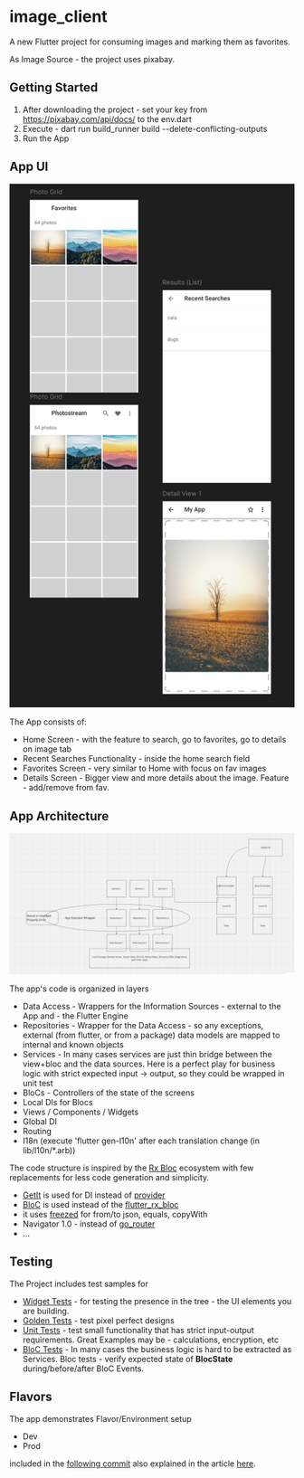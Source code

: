 # image_client

A new Flutter project for consuming images and marking them as favorites.

As Image Source - the project uses pixabay.

## Getting Started

1. After downloading the project - set your key from https://pixabay.com/api/docs/ to the env.dart
2. Execute - dart run build_runner build --delete-conflicting-outputs
3. Run the App

## App UI

![App UI](app_ui.png)

The App consists of:

- Home Screen - with the feature to search, go to favorites, go to details on image tab
- Recent Searches Functionality - inside the home search field
- Favorites Screen - very similar to Home with focus on fav images
- Details Screen - Bigger view and more details about the image. Feature - add/remove from fav.

## App Architecture

![App Architecture](architecture.png)

The app's code is organized in layers

- Data Access - Wrappers for the Information Sources - external to the App and - the Flutter Engine
- Repositories - Wrapper for the Data Access - so any exceptions, external (from flutter, or from a
  package) data models are mapped to internal and known objects
- Services - In many cases services are just thin bridge between the view+bloc and the data sources.
  Here is a perfect play for business logic with strict expected input -> output, so they could be wrapped in unit test
- BloCs - Controllers of the state of the screens 
- Local DIs for Blocs 
- Views / Components / Widgets
- Global DI
- Routing
- I18n (execute 'flutter gen-l10n' after each translation change (in lib/l10n/*.arb))

The code structure is inspired by the [Rx Bloc](https://pub.dev/packages/rx_bloc) ecosystem with few
replacements for less code generation and simplicity.

- [GetIt](https://pub.dev/packages/get_it) is used for DI instead
  of [provider](https://pub.dev/packages/provider)
- [BloC](https://pub.dev/packages/bloc)  is used instead of
  the [flutter_rx_bloc](https://pub.dev/packages/flutter_rx_bloc)
- it uses [freezed](https://pub.dev/packages/freezed) for from/to json, equals, copyWith
- Navigator 1.0 - instead of [go_router](https://pub.dev/packages/go_router)
- ...

## Testing

The Project includes test samples for

- [Widget Tests](https://github.com/tomavelev/image_client/tree/master/test/widget_tests) - for testing the presence in the tree - the UI elements you are building.
- [Golden Tests](https://github.com/tomavelev/image_client/tree/master/test/golden_tests) - test pixel perfect designs
- [Unit Tests](https://github.com/tomavelev/image_client/tree/master/test/unit_tests) - test small functionality that has strict input-output requirements. Great Examples
  may be - calculations, encryption, etc
- [BloC Tests](https://github.com/tomavelev/image_client/tree/master/test/bloc_tests) - In many cases the business logic is hard to be extracted as Services. Bloc tests -
  verify expected state of **BlocState** during/before/after BloC Events.

## Flavors 

The app demonstrates Flavor/Environment setup 

- Dev
- Prod

included in the [following commit](https://github.com/tomavelev/image_client/commit/69777eb9ed79e95bc179d2ee51a0f4bd939747ba)
 also explained in the article [here](https://programtom.com/dev/2024/09/24/run-modes-environments-and-flavors-in-flutter/).